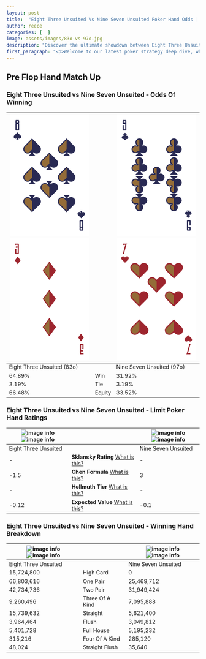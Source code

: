 ```yaml
---
layout: post
title:  "Eight Three Unsuited Vs Nine Seven Unsuited Poker Hand Odds | Which Is The Better Hand In Poker? A Complete Guide"
author: reece
categories: [  ]
image: assets/images/83o-vs-97o.jpg
description: "Discover the ultimate showdown between Eight Three Unsuited and Nine Seven Unsuited in poker! Uncover the odds, strategies, and scenarios where one hand triumphs over the other. Get ready to up your poker game with this thrilling analysis."
first_paragraph: "<p>Welcome to our latest poker strategy deep dive, where we're pitting two distinct hands against each other in a high-stakes showdown: Eight Three Unsuited vs Nine Seven Unsuited.</p><p>In the dynamic world of poker, every decision counts, and knowing which hand holds the upper hand is key to your success at the table.</p><p>In this article, we'll dissect these two hands, explore the scenarios where one dominates the other, and equip you with the knowledge to make strategic choices that can tip the odds in your favor.</p><p>Get ready to unravel the intriguing dynamics of these poker hands and elevate your game to new heights.</p>"
---
```




[comment]: # (sp0)

## Pre Flop Hand Match Up

<div class="table hand-ratings" markdown="1"> 



### Eight Three Unsuited vs Nine Seven Unsuited - Odds Of Winning


    
| ![image info](assets/images/hand1/8.png) ![image info](assets/images/hand1/3o.png) |  | ![image info](assets/images/hand2/9.png) ![image info](assets/images/hand2/7o.png) |
| -------- | -------- | -------- |
| Eight Three Unsuited (83o) |  | Nine Seven Unsuited (97o) |
| 64.89% | Win | 31.92% |
| 3.19% | Tie | 3.19% |
| 66.48% | Equity | 33.52% |




[comment]: # (sp1)



### Eight Three Unsuited vs Nine Seven Unsuited - Limit Poker Hand Ratings


    
| ![image info](https://www.riverpairs.com/assets/images/hand1/8.png) ![image info](https://www.riverpairs.com/assets/images/hand1/3o.png) |  | ![image info](https://www.riverpairs.com/assets/images/hand2/9.png) ![image info](https://www.riverpairs.com/assets/images/hand2/7o.png) |
| -------- | -------- | -------- |
| Eight Three Unsuited |  | Nine Seven Unsuited |
| - | **Sklansky Rating** [What is this?](/sklansky-rating-explained) | - |
| -1.5 | **Chen Formula** [What is this?](/chen-formula-explained) | 3 |
| - | **Hellmuth Tier** [What is this?](/Hellmuth-tier-explained) | - |
| -0.12 | **Expected Value** [What is this?](/expected-value-explained) | -0.1 |




[comment]: # (sp2)



### Eight Three Unsuited vs Nine Seven Unsuited - Winning Hand Breakdown


    
| ![image info](https://www.riverpairs.com/assets/images/hand1/8.png) ![image info](https://www.riverpairs.com/assets/images/hand1/3o.png) |  | ![image info](https://www.riverpairs.com/assets/images/hand2/9.png) ![image info](https://www.riverpairs.com/assets/images/hand2/7o.png) |
| -------- | -------- | -------- |
| Eight Three Unsuited |  | Nine Seven Unsuited |
| 15,724,800 | High Card | 0 |
| 66,803,616 | One Pair | 25,469,712 |
| 42,734,736 | Two Pair | 31,949,424 |
| 9,260,496 | Three Of A Kind | 7,095,888 |
| 15,739,632 | Straight | 5,621,400 |
| 3,964,464 | Flush | 3,049,812 |
| 5,401,728 | Full House | 5,195,232 |
| 315,216 | Four Of A Kind | 285,120 |
| 48,024 | Straight Flush | 35,640 |




[comment]: # (sp3)



</div>

[comment]: # (sp4)



[comment]: # (sp5)

